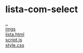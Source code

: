 # lista-com-select 
<a href='https://gabrielryanft.github.io/learning/cursoemvideo/javascript/exercicios-cursoemvideo' target='_self' rel='prev'>..</a><br/>
<a href='https://gabrielryanft.github.io/learning/cursoemvideo/javascript/exercicios-cursoemvideo/lista-com-select/imgs/' target='_self' rel='next'>imgs</a><br/>
<a href='https://gabrielryanft.github.io/learning/cursoemvideo/javascript/exercicios-cursoemvideo/lista-com-select/lista.html' target='_blank' rel='next'>lista.html</a><br/>
<a href='https://gabrielryanft.github.io/learning/cursoemvideo/javascript/exercicios-cursoemvideo/lista-com-select/script.js' target='_blank' rel='next'>script.js</a><br/>
<a href='https://gabrielryanft.github.io/learning/cursoemvideo/javascript/exercicios-cursoemvideo/lista-com-select/style.css' target='_blank' rel='next'>style.css</a><br/>
